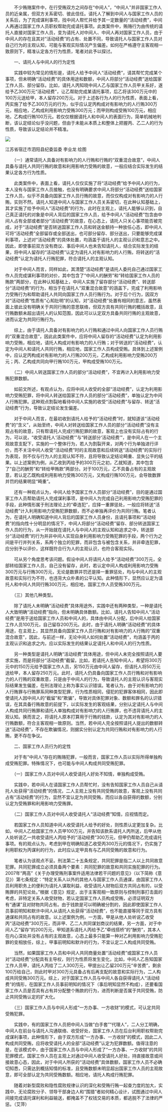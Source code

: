 　　不少贿赂案件中，在行受贿双方之间存在“中间人”，“中间人”并非国家工作人员的近亲属，但双方关系密切、彼此信任。请托人了解到中间人与国家工作人员的关系后，为了完成谋利事项，找中间人帮忙并给予其一定数量的“活动经费”，中间人再通过国家工作人员职权帮助完成请托事项。此类案件中，贿赂行为由传统的请托人直接对国家工作人员，变为请托人对中间人、中间人再对国家工作人员，由于中间人的存在且其对“活动经费”的占有、处置不同，导致请托人与国家工作人员对自己行为的主观认知，可能与客观实际情况产生偏差。如何在严格遵守主客观相一致原则下，精准认定各方行为性质，笔者对此予以探讨。

　　一、请托人与中间人的行为定性

　　实践中较为常见的情形是，请托人给予中间人“活动经费”，请其帮忙完成某个事项，但未明确“活动经费”的具体用途和数额，中间人将部分“活动经费”送给国家工作人员、部分留存。比如，请托人丙知晓中间人乙与国家工作人员甲关系好，遂给予乙300万元“活动经费”，让乙帮助完成某请托事项，后乙将该300万元中的100万元送给甲，本人留存200万元。对于上述各行为人的行为性质，表面上看，丙实施了给予乙300万元的行为，似乎应认定丙构成对有影响力的人行贿300万元，相应地，乙构成利用影响力受贿300万元；而甲则构成受贿100万元，相应地，乙构成行贿100万元。若仅仅根据请托人和中间人的表面行为，简单机械地判断，该认定结论似乎没问题，但由于未能从本质上和整体上把握丙、乙二人的行为性质，导致该认定结论并不精准。

![](https://www.ccdi.gov.cn/hdjln/ywtt/202403/W020240329664216818739.jpeg)

江苏省宿迁市泗阳县纪委监委 李业龙 绘图

　　（一）通常请托人具备对有影响力的人行贿和行贿的“双重混合故意”，中间人具备与请托人共同行贿的故意和利用影响力受贿的故意，一般应结合实际发生的结果认定各方行为性质。

　　此类案件中，表面上看，请托人仅仅实施了将“活动经费”给予中间人的行为，本人没有与国家工作人员接触，也没有明确要求中间人将部分“活动经费”送给国家工作人员，似乎不具备向国家工作人员行贿的故意，而仅仅构成对有影响力的人行贿，实则不然。请托人知道中间人与国家工作人员关系密切，在此种认知基础上，其才实施了给予中间人“活动经费”的行为，此时在主观上，请托人能够认识到，自己真正请托的对象是中间人背后的国家工作人员，给予中间人“活动经费”包含由中间人占有全部或者部分“活动经费”的故意，在心态上，请托人只关心事项能否被完成，对于“活动经费”是否转送国家工作人员和转送金额持一种放任心态，即中间人可将“活动经费”全部留存或全部送出，也可部分留存、部分送出，只要能够完成谋利事项，上述对“活动经费”的具体处置，均涵盖于请托人的主观认识和意志之中。因此，即使事前双方没有商议、事后中间人也未告知请托人，结合实际发生的结果，将中间人留存的“活动经费”认定为请托人对有影响力的人行贿，将转送的“活动经费”认定为请托人行贿犯罪，符合请托人的主观认知。

　　对于中间人而言，同样如此，其清楚“活动经费”是请托人委托自己通过国家工作人员完成谋利事项的对价，其中包含了“中间人的酬劳”和“转给国家工作人员的贿款”两部分，在此种认知基础上，中间人实施了留存部分“活动经费”、转送部分“活动经费”的行为，相当于在请托人“双重混合故意”的涵盖下，完成了利用影响力受贿行为和帮助请托人共同向国家工作人员行贿行为。对于后个行为，因双方对“活动经费”性质有“心知肚明”的认知，对“活动经费”处置有相同的意志，虽然表面上彼此没有明确关于共同行贿的意思联络，但双方具有共同行贿的概括故意，且行贿数额未超出请托人的认知范围，因此可以认定双方具备共同行贿的主观故意，进而认定为共同行贿行为。

　　综上，由于请托人具备对有影响力的人行贿和通过中间人向国家工作人员行贿的“双重混合故意”，因此此类案件中，应将中间人留存的“活动经费”认定为利用影响力受贿，相应地，请托人构成对有影响力的人行贿；对于转送的“活动经费”，认定为中间人和请托人共同行贿，相应地，国家工作人员构成受贿。具体到上述案例中，应认定丙构成对有影响力的人行贿200万元，乙构成利用影响力受贿200万元；丙、乙构成共同向甲行贿100万元，甲构成受贿100万元。

　　（二）中间人转送国家工作人员的部分“活动经费”，不宜再计入利用影响力受贿犯罪数额。

　　如前文所述，有观点认为，应将中间人收受的全部“活动经费”，认定为利用影响力受贿犯罪，将中间人转送给国家工作人员的部分“活动经费”，单独认定为中间人行贿犯罪。这种观点割裂地看待中间人实施的收受“活动经费”与留存、转送“活动经费”行为，导致认定结论发生偏差。

　　对于中间人而言，在最初收到请托人给予的“活动经费”时，就知道该“活动经费”的“含义”，从始至终，中间人对转送给国家工作人员的部分“活动经费”没有主观占有的故意，只有帮请托人完成行贿犯罪的故意，客观上也没有实际占有的行为，可以说，“收受请托人‘活动经费’”与“转送部分‘活动经费’”，是中间人在一个主观故意支配下，实施的一个整体行为，若人为割裂开来，对两个行为单独进行评价，而不关注中间人收受“活动经费”时的主观故意和后续转送“活动经费”的实际行为表现，则不仅与行为人的主观认知不符，且将导致认定结论畸重、显失公平的结果。以上述案例为例，从乙收到丙给予的300万元之初，乙就知道，其中包含了“自己的酬劳”和“转给甲贿款”两部分。对于100万元，乙不具备占有的主观故意，若认定乙既构成利用影响力受贿300万元，又构成行贿100万元，会导致数罪并罚的结果明显“畸重”。

　　还有一种观点认为，中间人给予国家工作人员部分“活动经费”，目的是通过国家工作人员帮助请托人完成谋利事项，是中间人为完成自己利用影响力受贿犯罪的手段，此种情形属于刑法理论上的“牵连犯”，应择一重罪惩处，一般应将转送“活动经费”计入利用影响力受贿犯罪数额，而不必单独再评价为共同行贿。笔者认为，在请托人明确知道中间人背后的国家工作人员身份，且请托事项和“活动经费”的指向性十分明显的情况下，中间人将部分“活动经费”留存、部分转送国家工作人员的行为，从一开始就在请托人与中间人的主观认知和追求之中，转送部分“活动经费”的行为并非中间人实现自身利用影响力受贿犯罪的手段，两个行为之间是平行并列关系，系两个独立的犯罪，而非包含与被包含关系，并非牵连犯罪，应分别予以评价，这样既符合行为人的主观认识，也符合客观实际。

　　可从另个角度思考该问题。假设中间人将请托人给予“活动经费”300万元，全部转给国家工作人员，自己没有留存，此时，若认定中间人构成利用影响力受贿300万元与行贿300万元，无论是数罪并罚还是择一重罪惩处，均与中间人的主观故意和实际行为不符，也违背大众朴素的公平认知。此种情形下，显然应认定为请托人和中间人共同行贿300万元，相应地，国家工作人员受贿300万元。

　　（三）其他几种类型。

　　除了请托人未明确“活动经费”具体用途外，实践中还有两种类型，一种是请托人大致明确“活动经费”指向，但未明确具体数额。比如，请托人告知中间人“活动经费”是用于送给国家工作人员和中间人的，具体由中间人分配，后中间人给国家工作人员100万元，自己留存200万元。此时，由于请托人明确“活动经费”的具体用途，在主观上，其显然具备向国家工作人员行贿和对有影响力的人行贿的“双重混合故意”，因此，与前述一样，无论中间人如何处置“活动经费”，均涵盖于丙的主观认识和追求之内，应以实际发生的结果认定请托人和中间人的行为性质。

　　另一种类型是请托人明确“活动经费”具体用途，但中间人未完全按照请托人要求实施，而是将部分“活动经费”截留。比如，若请托人告知中间人，希望将300万元中的150万元给予国家工作人员，另150万元由中间人留存，但请托人将50万元送给甲，本人留存250万元。此时，请托人仍具备向国家工作人员行贿和对有影响力的人行贿的双重故意，只是由于中间人的行为，导致请托人的主观认识与客观实际结果发生偏差，在刑法理论上称为事实认识错误。笔者认为，由于对有影响力的人行贿罪与行贿罪系同种类型犯罪，行为性质相同，侵犯的犯罪客体相同，因此即使请托人因中间人的“截留”和“欺骗”，导致对具体犯罪对象、数额和罪名的认识错误，在其具备行贿故意的前提下，以实际发生的客观结果，分别认定请托人与中间人构成共同行贿罪和请托人单独构成对有影响力的人行贿罪，也不违背请托人的主观认知。换而言之，将请托人原本打算用于行贿的钱款，认定为其对有影响力的人行贿数额，符合主客观相一致原则。当然，若中间人完全按照请托人提出的数额转送“活动经费”，不存在欺骗情况，则据实分别认定为共同行贿和对有影响力的人行贿，更不存在争议。

　　二、国家工作人员行为的定性

　　对于有“中间人”存在的贿赂犯罪，一般而言，国家工作人员以实际所得单独构成受贿犯罪。特殊情况下，也可能与中间人构成共同受贿犯罪。

　　（一）国家工作人员对中间人收受请托人好处不知情，单独构成受贿。

　　实践中，若中间人在请国家工作人员帮忙时，没有告知国家工作人员自己从请托人处获得“活动经费”的情况，二人主观上没有共同受贿的故意，客观上没有共同占有“活动经费”的行为，显然不宜认定为共同受贿，而应以各自获得的数额，分别认定为受贿罪和利用影响力受贿罪。

　　（二）国家工作人员对中间人收受请托人“活动经费”知情，应视情而定。

　　若国家工作人员知道中间人收受请托人给予的好处，则性质认定更加复杂。比如，中间人乙给国家工作人员甲100万元，并告知该款系请托人丙所送，后甲从他人处听说乙一共收受请托人丙给予的“活动经费”300万元，但甲仍帮助乙完成请托事项。有的观点认为，考虑到甲在明确知道乙收受丙300万元的情况下，仍实施了利用职权为丙谋利的行为，此时应认定甲具有与乙共同受贿的故意和行为。

　　笔者认为该观点不妥。刑法第二十五条规定，共同犯罪是指二人以上共同故意犯罪。共同犯罪成立必须具备两个要素：共同犯罪的故意和共同实施犯罪的行为。2007年“两高”《关于办理受贿刑事案件适用法律若干问题的意见》（以下简称《意见》）第七条规定：“特定关系人以外的其他人与国家工作人员通谋，由国家工作人员利用职务上的便利为请托人谋取利益，收受请托人财物后双方共同占有的，以受贿罪的共犯论处。”根据《意见》规定，出于主客观相一致原则与控制刑事打击面的考虑，非特定关系人收受财物，若认定国家工作人员构成受贿，必须证明双方有“通谋”且对财物共同占有。由于钱款是可以明确被分割的，因此即使国家工作人员事前明知和默许中间人从请托人处获得“活动经费”，也不能直接等同于双方具有通谋和共同占有的故意。以上述案例为例，一方面，甲是从他人处听说乙收受丙“活动经费”300万元，而非甲、乙二人共同谋划商议的结果，另一方面，对于中间人乙“留存”的200万元，甲知道系请托人丙给予乙“牵线搭桥”的“酬劳”，其本人在内心深处并没有占有的主观故意，心态上最多只能算一种对乙利用影响力受贿犯罪的变相放任，综上，甲事前明知和默许的行为，不宜认定二人构成共同受贿。

　　当然，如果国家工作人员和中间人共同商量处置“活动经费”或国家工作人员对“活动经费”分配具有主导权，则行为性质将发生变化，比如，中间人乙告知国家工作人员甲，请托人丙给了二人300万元，甲提出让乙留200万元“辛苦费”，剩余100万给自己，则此时甲对300万元具备占有后再支配的故意和实际行为，二人构成共同受贿300万元。综上，对于国家工作人员与中间人各自获得请托人“活动经费”的情形，在国家工作人员事前明知的情况下（事后明知显然不构成），还要看国家工作人员是否具有占有并分配整个贿款的行为，进而判断是否属于共同受贿，防止共同受贿认定的扩大化。

　　（三）国家工作人员与中间人形成“一方办事、一方收财”的模式，可认定共同受贿犯罪。

　　实践中，有的国家工作人员把中间人当做“白手套”“代理人”，二人分工明确，中间人在前台与请托人沟通联络、收受好处，国家工作人员在后台利用职权帮助完成谋利事项，此种情形下，由于双方形成“一方办事、一方收财”的模式，因此二人构成共同受贿，应将收受请托人的全部“活动经费”认定为犯罪数额。值得注意的是，在该模式中，由于国家工作人员与中间人形成了“一方办事、一方收财”的共同犯罪模式，国家工作人员在主观上对通过中间人收受请托人好处，持直接故意或间接故意心态，因此，对于中间人所获的“活动经费”具体数额，国家工作人员不必确切知悉，只需达到概括知情的标准，且受贿数额未明显超出国家工作人员的主观故意，即可全部认定为共同受贿数额。相应地，请托人构成行贿犯罪。

　　随着对新型腐败和隐性腐败规律认识的深化和受贿行贿一起查力度的加大，实践中，无论腐败分子、领导干部身边人和“围猎”者如何精心设计，试图通过中间人间接完成请托谋利和利益输送，都掩盖不了权钱交易的本质，都逃脱不了法律的严惩。（艾萍）